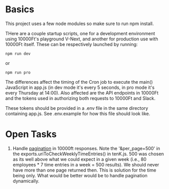 # Basics

This project uses a few node modules so make sure to run npm install.

THere are a couple startup scripts, one for a development environment using 10000Ft's playground V-Next, and another for production use with 10000Ft itself. These can be respectively launched by running:

`npm run dev`

or

`npm run pro`

The differences affect the timing of the Cron job to execute the main() JavaScript in app.js (in dev mode it's every 5 seconds, in pro mode it's every Thursday at 14:00). Also affected are the API endpoints in 10000Ft and the tokens used in authorizing both requests to 10000Ft and Slack.

These tokens should be provided in a .env file in the same directory containing app.js. See .env.example for how this file should look like. 

# Open Tasks

1. Handle [pagination](https://github.com/10Kft/10kft-api/blob/master/sections/first-things-first.md#pagination) in 10000ft responses. Note the '&per_page=500' in the exports.uriToCheckWeeklyTimeEntries() in tenK.js. 500 was chosen as its well above what we could expect in a given week (i.e., 80 employees * 7 time entries in a week = 500 results). We should never have more than one page returned then. This is solution for the time being only. What would be better would be to handle pagination dynamically.
